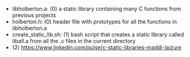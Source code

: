 - libholberton.a: (0) a static library containing many C functions from previous projects
- holberton.h: (0) header file with prototypes for all the functions in libholberton.a
- create_static_lib.sh: (1) bash script that creates a static library called liball.a from all the .c files in the current directory
- (2) https://www.linkedin.com/pulse/c-static-libraries-maddi-laizure